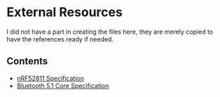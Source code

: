 # External Resources

I did not have a part in creating the files here, they are merely copied to have the references ready if needed.

## Contents

* [nRF52811 Specification](./nRF52811_PS_v1.0.pdf)
* [Bluetooth 5.1 Core Specification](./Core_v5.1.pdf)
